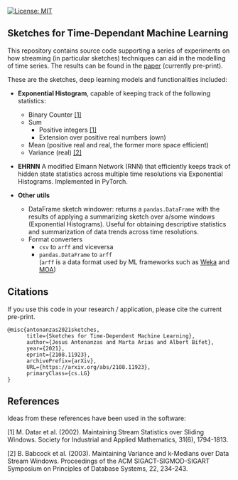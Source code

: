 [![License: MIT](https://img.shields.io/badge/License-MIT-yellow.svg)](https://opensource.org/licenses/MIT)
## Sketches for Time-Dependant Machine Learning

This repository contains source code supporting a series of experiments on how streaming (in particular sketches) 
techniques can aid in the modelling of time series. The results can be found in the 
[paper](https://arxiv.org/abs/2108.11923) (currently pre-print).

These are the sketches, deep learning models and functionalities included:

- **Exponential Histogram**, capable of keeping track of the following statistics:
    - Binary Counter [[1]](#1)
    - Sum
        - Positive integers [[1]](#1)
        - Extension over positive real numbers (own)
    - Mean (positive real and real, the former more space efficient)
    - Variance (real) [[2]](#2)

- **EHRNN**
    A modified Elmann Network (RNN) that efficiently keeps track of hidden state statistics across multiple time resolutions via Exponential Histograms.        Implemented in PyTorch.

- **Other utils**
    - DataFrame sketch windower: returns a ``pandas.DataFrame`` with the results of applying a 
    summarizing sketch over a/some windows (Exponential Histograms). Useful for obtaining descriptive statistics and summarization of data trends across time resolutions.
    - Format converters
        - ``csv`` to ``arff`` and viceversa
        - ``pandas.DataFrame`` to ``arff``  
        (``arff`` is a data format used by ML frameworks such as [Weka](https://www.cs.waikato.ac.nz/ml/weka/) and 
        [MOA](https://moa.cms.waikato.ac.nz/))

## Citations

If you use this code in your research / application, please cite the current pre-print.

``` 
@misc{antonanzas2021sketches,
      title={Sketches for Time-Dependent Machine Learning}, 
      author={Jesus Antonanzas and Marta Arias and Albert Bifet},
      year={2021},
      eprint={2108.11923},
      archivePrefix={arXiv},
      URL={https://arxiv.org/abs/2108.11923},
      primaryClass={cs.LG}
} 
```

## References

Ideas from these references have been used in the software:

<a id="1">[1]</a> 
M. Datar et al. (2002). 
Maintaining Stream Statistics over Sliding Windows. 
Society for Industrial and Applied Mathematics, 31(6), 1794-1813.

<a id="1">[2]</a> 
B. Babcock et al. (2003). 
Maintaining Variance and k-Medians over Data Stream Windows. 
Proceedings of the ACM SIGACT-SIGMOD-SIGART Symposium on Principles of Database Systems, 22, 234-243.

